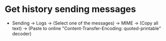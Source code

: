 Get history sending messages
=====
* Sending -> Logs -> (Select one of the messages) -> MIME -> (Copy all text) ->
  (Paste to online "Content-Transfer-Encoding: quoted-printable" decoder)
